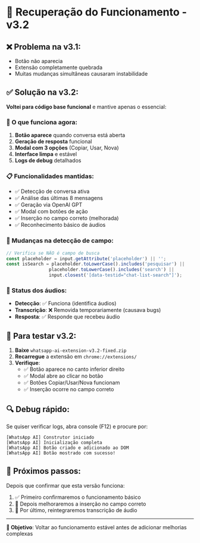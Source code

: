 # 🔧 Recuperação do Funcionamento - v3.2

## ❌ Problema na v3.1:
- Botão não aparecia
- Extensão completamente quebrada
- Muitas mudanças simultâneas causaram instabilidade

## ✅ Solução na v3.2:
**Voltei para código base funcional** e mantive apenas o essencial:

### 🎯 O que funciona agora:
1. **Botão aparece** quando conversa está aberta
2. **Geração de resposta** funcional
3. **Modal com 3 opções** (Copiar, Usar, Nova)
4. **Interface limpa** e estável
5. **Logs de debug** detalhados

### 📋 Funcionalidades mantidas:
- ✅ Detecção de conversa ativa
- ✅ Análise das últimas 8 mensagens
- ✅ Geração via OpenAI GPT
- ✅ Modal com botões de ação
- ✅ Inserção no campo correto (melhorada)
- ✅ Reconhecimento básico de áudios

### 🔄 Mudanças na detecção de campo:
```javascript
// Verifica se NÃO é campo de busca
const placeholder = input.getAttribute('placeholder') || '';
const isSearch = placeholder.toLowerCase().includes('pesquisar') || 
                placeholder.toLowerCase().includes('search') ||
                input.closest('[data-testid="chat-list-search"]');
```

### 🎵 Status dos áudios:
- **Detecção**: ✅ Funciona (identifica áudios)
- **Transcrição**: ❌ Removida temporariamente (causava bugs)
- **Resposta**: ✅ Responde que recebeu áudio

## 🧪 Para testar v3.2:

1. **Baixe** `whatsapp-ai-extension-v3.2-fixed.zip`
2. **Recarregue** a extensão em `chrome://extensions/`
3. **Verifique**:
   - ✅ Botão aparece no canto inferior direito
   - ✅ Modal abre ao clicar no botão
   - ✅ Botões Copiar/Usar/Nova funcionam
   - ✅ Inserção ocorre no campo correto

## 🔍 Debug rápido:
Se quiser verificar logs, abra console (F12) e procure por:
```
[WhatsApp AI] Construtor iniciado
[WhatsApp AI] Inicialização completa
[WhatsApp AI] Botão criado e adicionado ao DOM
[WhatsApp AI] Botão mostrado com sucesso!
```

## 📅 Próximos passos:
Depois que confirmar que esta versão funciona:
1. ✅ Primeiro confirmaremos o funcionamento básico
2. 🔄 Depois melhoraremos a inserção no campo correto
3. 🎵 Por último, reintegraremos transcrição de áudio

---

**🎯 Objetivo**: Voltar ao funcionamento estável antes de adicionar melhorias complexas